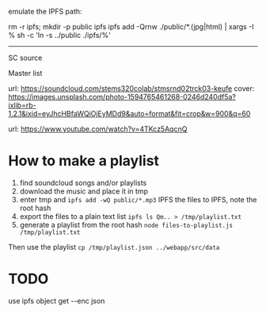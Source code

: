 emulate the IPFS path:

rm -r ipfs; mkdir -p public ipfs
ipfs add -Qrnw ./public/*.(jpg|html) | xargs -I % sh -c 'ln -s ../public ./ipfs/%'

----

SC source

Master list

url: https://soundcloud.com/stems320colab/stmsrnd02trck03-keufe 
cover: https://images.unsplash.com/photo-1594765461268-0246d240df5a?ixlib=rb-1.2.1&ixid=eyJhcHBfaWQiOjEyMDd9&auto=format&fit=crop&w=900&q=60
  
url: https://www.youtube.com/watch?v=4TKcz5AqcnQ

# How to make a playlist

1. find soundcloud songs and/or playlists
2. download the music and place it in tmp
3. enter tmp and `ipfs add -wQ public/*.mp3` IPFS the files to IPFS, note the root hash
4. export the files to a plain text list `ipfs ls Qm.. > /tmp/playlist.txt` 
5. generate a playlist from the root hash `node files-to-playlist.js /tmp/playlist.txt`

Then use the playlist `cp /tmp/playlist.json ../webapp/src/data`

# TODO 

use ipfs object get --enc json